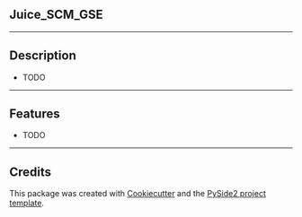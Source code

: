 
## Juice_SCM_GSE

---
## Description

* TODO

---
## Features

* TODO

---
## Credits

This package was created with [Cookiecutter](https://github.com/audreyr/cookiecutter) and the [PySide2 project template](https://github.com/zapisnicar/cookiecutter-pyside2).